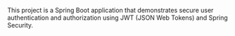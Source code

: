 This project is a Spring Boot application that demonstrates secure user authentication and authorization using JWT (JSON Web Tokens) and Spring Security.
